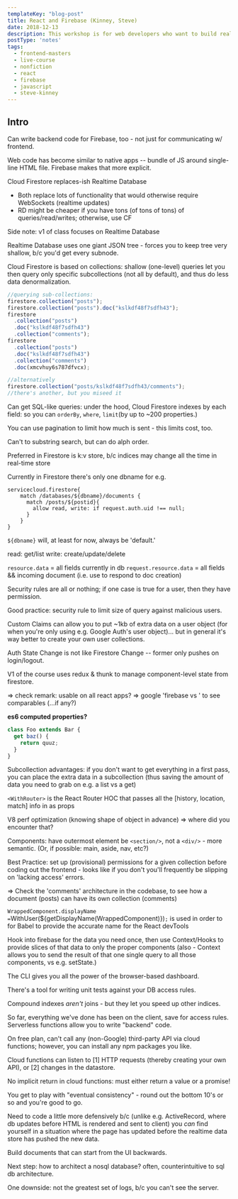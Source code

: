 ```yaml
---
templateKey: "blog-post"
title: React and Firebase (Kinney, Steve)
date: 2018-12-13
description: This workshop is for web developers who want to build real-time applications using React rapidly. If you’ve ever had an idea for a product or project but not wanted to deal with the hassle of provisioning servers or setting up databases, this course is for you.
postType: 'notes'
tags:
  - frontend-masters
  - live-course
  - nonfiction
  - react
  - firebase
  - javascript
  - steve-kinney
---
```


## Intro

Can write backend code for Firebase, too - not just for communicating w/ frontend.

Web code has become similar to native apps -- bundle of JS around single-line HTML file. Firebase makes that more explicit.

Cloud Firestore replaces-ish Realtime Database

- Both replace lots of functionality that would otherwise require WebSockets (realtime updates)
- RD might be cheaper if you have tons (of tons of tons) of queries/read/writes; otherwise, use CF

Side note: v1 of class focuses on Realtime Database

Realtime Database uses one giant JSON tree - forces you to keep tree very shallow, b/c you'd get every subnode.

Cloud Firestore is based on collections: shallow (one-level) queries let you then query only specific subcollections (not all by default), and thus do less data denormalization.

```javascript
//querying sub-collections:
firestore.collection("posts");
firestore.collection("posts").doc("kslkdf48f7sdfh43");
firestore
  .collection("posts")
  .doc("kslkdf48f7sdfh43")
  .collection("comments");
firestore
  .collection("posts")
  .doc("kslkdf48f7sdfh43")
  .collection("comments")
  .doc(xmcvhuy6s787dfvcx);

//alternatively
firestore.collection("posts/kslkdf48f7sdfh43/comments");
//there's another, but you miseed it
```

Can get SQL-like queries: under the hood, Cloud Firestore indexes by each field: so you can `orderBy`, `where`, `limit`(by up to ~200 properties.)

You can use pagination to limit how much is sent - this limits cost, too.

Can't to substring search, but can do alph order.

Preferred in Firestore is k:v store, b/c indices may change all the time in real-time store

Currently in Firestore there's only one dbname for e.g.

```
servicecloud.firestore{
    match /databases/${dbname}/documents {
      match /posts/${postid}{
        allow read, write: if request.auth.uid !== null;
      }
    }
}
```

`${dbname}` will, at least for now, always be 'default.'

read: get/list
write: create/update/delete

`resource.data` = all fields currently in db
`request.resource.data` = all fields && incoming document (i.e. use to respond to doc creation)

Security rules are all or nothing; if one case is true for a user, then they have permission.

Good practice: security rule to limit size of query against malicious users.

Custom Claims can allow you to put ~1kb of extra data on a user object (for when you're only using e.g. Google Auth's user object)... but in general it's way better to create your own user collections.

Auth State Change is not like Firestore Change -- former only pushes on login/logout.

V1 of the course uses redux & thunk to manage component-level state from firestore.

=> check remark: usable on all react apps?
=> google 'firebase vs ' to see comparables (...if any?)

**es6 computed properties?**

```javascript
class Foo extends Bar {
  get baz() {
    return quuz;
  }
}
```

Subcollection advantages: if you don't want to get everything in a first pass, you can place the extra data in a subcollection (thus saving the amount of data you need to grab on e.g. a list vs a get)

`<WithRouter>` is the React Router HOC that passes all the [history, location, match] info in as props

V8 perf optimization (knowing shape of object in advance) => where did you encounter that?

Components: have outermost element be `<section/>`, not a `<div/>` - more semantic. (Or, if possible: main, aside, nav, etc?)

Best Practice: set up (provisional) permissions for a given collection before coding out the frontend - looks like if you don't you'll frequently be slipping on 'lacking access' errors.

=> Check the 'comments' architecture in the codebase, to see how a document (posts) can have its own collection (comments)

`WrappedComponent.displayName =`WithUser(\${getDisplayName(WrappedComponent)})`;` is used in order to for Babel to provide the accurate name for the React devTools

Hook into firebase for the data you need once, then use Context/Hooks to provide slices of that data to only the proper components (also - Context allows you to send the result of that one single query to all those components, vs e.g. setState.)

The CLI gives you all the power of the browser-based dashboard.

There's a tool for writing unit tests against your DB access rules.

Compound indexes _aren't_ joins - but they let you speed up other indices.

So far, everything we've done has been on the client, save for access rules. Serverless functions allow you to write "backend" code.

On free plan, can't call any (non-Google) third-party API via cloud functions; however, you can install any npm packages you like.

Cloud functions can listen to [1] HTTP requests (thereby creating your own API), or [2] changes in the datastore.

No implicit return in cloud functions: must either return a value or a promise!

You get to play with "eventual consistency" - round out the bottom 10's or so and you're good to go.

Need to code a little more defensively b/c (unlike e.g. ActiveRecord, where db updates before HTML is rendered and sent to client) you _can_ find yourself in a situation where the page has updated before the realtime data store has pushed the new data.

Build documents that can start from the UI backwards.

Next step: how to architect a nosql database? often, counterintuitive to sql db architecture.

One downside: not the greatest set of logs, b/c you can't see the server.